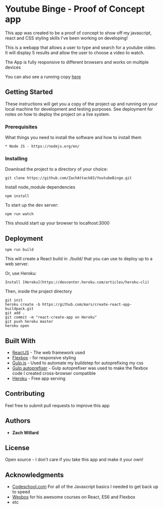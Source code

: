 # Youtube Binge - Proof of Concept app

This app was created to be a proof of concept to show off my javascript, react and CSS styling skills I've been working on developing! 

This is a webapp that allows a user to type and search for a youtube video. It will display 5 results and allow the user to choose a video to watch.

The App is fully responsive to different browsers and works on multiple devices

You can also see a running copy [here](https://youtube-binge.herokuapp.com/)

## Getting Started

These instructions will get you a copy of the project up and running on your local machine for development and testing purposes. See deployment for notes on how to deploy the project on a live system.

### Prerequisites

What things you need to install the software and how to install them

```
* Node JS - https://nodejs.org/en/

```

### Installing

Download the project to a directory of your choice:

```
git clone https://github.com/ZachAttack83/YoutubeBinge.git
```

Install node_module dependencies

```
npm install
```

To start up the dev server:
```
npm run watch
```

This should start up your browser to localhost:3000

## Deployment

```
npm run build
```

This will create a React build in ./build/ that you can use to deploy up to a web server.

Or, use Heroku:

```
Install [Heroku](https://devcenter.heroku.com/articles/heroku-cli)
```

Then, inside the project directory
```
git init
heroku create -b https://github.com/mars/create-react-app-buildpack.git
git add .
git commit -m "react-create-app on Heroku"
git push heroku master
heroku open
```

## Built With

* [ReactJS](https://facebook.github.io/react/) - The web framework used
* [Flexbox](https://developer.mozilla.org/en-US/docs/Web/CSS/CSS_Flexible_Box_Layout/Using_CSS_flexible_boxes) - for responsive styling
* [Gulp.js](http://www.gulpjs.com) - Used to automate my buildstep for autoprefixing my css
* [Gulp autoprefixer](https://www.npmjs.com/package/gulp-autoprefixer) - Gulp autoprefixer was used to make the flexbox code I created cross-browser compatible
* [Heroku](https://www.heroku.com) - Free app serving

## Contributing

Feel free to submit pull requests to improve this app

## Authors

* **Zach Willard**

## License

Open source - I don't care if you take this app and make it your own!

## Acknowledgments

* [Codeschool.com](http://www.codeschool.com) For all of the Javascript basics I needed to get back up to speed
* [Wesbos](http://wesbos.com/) for his awesome courses on React, ES6 and Flexbox
* etc